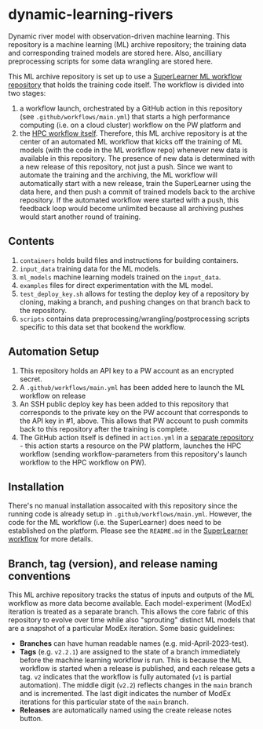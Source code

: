 # dynamic-learning-rivers

Dynamic river model with observation-driven machine learning. This repository
is a machine learning (ML) archive repository; the training data and corresponding 
trained models are stored here. Also, ancilliary preprocessing scripts for
some data wrangling are stored here.

This ML archive repository is set up to use a [SuperLearner ML workflow repository](https://github.com/parallelworks/sl_core)
that holds the training code itself.  The workflow is divided into two stages:
1. a workflow launch, orchestrated by a GitHub action in this repository (see `.github/workflows/main.yml`) that starts a high performance computing (i.e. on a cloud cluster) workflow on the PW platform and
2. the [HPC workflow itself](https://github.com/parallelworks/sl_core/blob/main/workflow.sh).
Therefore, this ML archive repository is at the center of an automated ML workflow that
kicks off the training of ML models (with the code in the ML workflow repo) whenever
new data is available in this repository. The presence of new data is determined with
a new release of this repository, not just a push.  Since we want to automate the
training and the archiving, the ML workflow will automatically start with a new release,
train the SuperLearner using the data here, and then push a commit of trained models
back to the archive repository.  If the automated workflow were started 
with a push, this feedback loop would become unlimited because all archiving pushes 
would start another round of training.

## Contents

1. `containers` holds build files and instructions for building containers.
2. `input_data` training data for the ML models.
3. `ml_models` machine learning models trained on the `input_data`.
4. `examples` files for direct experimentation with the ML model.
5. `test_deploy_key.sh` allows for testing the deploy key of a repository by cloning, making a branch, and pushing changes on that branch back to the repository.
6. `scripts` contains data preprocessing/wrangling/postprocessing scripts specific to this data set that bookend the workflow.

## Automation Setup

1. This repository holds an API key to a PW account as an encrypted secret.
2. A `.github/workflows/main.yml` has been added here to launch the ML workflow on release
3. An SSH public deploy key has been added to this repository that corresponds to the 
private key on the PW account that corresponds to the API key in #1, above. This allows that 
PW account to push commits back to this repository after the training is complete.
4. The GitHub action itself is defined in `action.yml` in a [separate repository](https://github.com/parallelworks/test-workflow-action) - this action starts a resource on the PW platform, launches the HPC workflow (sending workflow-parameters from this repository's launch workflow to the HPC workflow on PW).

## Installation

There's no manual installation assocaited with this repository since the running
code is already setup in `.github/workflows/main.yml`. However, the code for the
ML workflow (i.e. the SuperLearner) does need to be established on the platform.
Please see the `README.md` in the [SuperLearner workflow](https://github.com/parallelworks/sl_core) for more details.

## Branch, tag (version), and release naming conventions

This ML archive repository tracks the status of inputs and outputs of the ML
workflow as more data become available. Each model-experiment (ModEx) iteration
is treated as a separate branch. This allows the core fabric of this repository
to evolve over time while also "sprouting" distinct ML models that are a snapshot
of a particular ModEx iteration. Some basic guidelines:
+ **Branches** can have human readable names (e.g. mid-April-2023-test).
+ **Tags** (e.g. `v2.2.1`) are assigned to the state of a branch immediately before the machine learning workflow is run. This is because the ML workflow is started when a release is published, and each release gets a tag. `v2` indicates that the workflow is fully automated (`v1` is partial automation). The middle digit (`v2.2`) reflects changes in the `main` branch and is incremented. The last digit indicates the number of ModEx iterations for this particular state of the `main` branch.
+ **Releases** are automatically named using the create release notes button.
